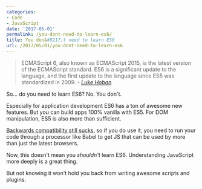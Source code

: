 ```yaml
---
categories:
- Code
- JavaScript
date: '2017-05-01'
permalink: /you-dont-need-to-learn-es6/
title: You don&#8217;t need to learn ES6
url: /2017/05/01/you-dont-need-to-learn-es6
---
```


> ECMAScript 6, also known as ECMAScript 2015, is the latest version of the ECMAScript standard. ES6 is a significant update to the language, and the first update to the language since ES5 was standardized in 2009.
> <cite>- <a href="https://github.com/lukehoban/es6features">Luke Hoban</a>

So... do you need to learn ES6? No. You don't.

Especially for application development ES6 has a ton of awesome new features. But you can build apps 100% vanilla with ES5. For DOM manipulation, ES5 is also more than sufficient.

[Backwards compatibility still sucks](https://kangax.github.io/compat-table/es6/), so if you do use it, you need to run your code through a processor like Babel to get JS that can be used by  more than just the latest browsers.

Now, this doesn't mean you *shouldn't* learn ES6. Understanding JavaScript more deeply is a great thing.

But not knowing it won't hold you back from writing awesome scripts and plugins.